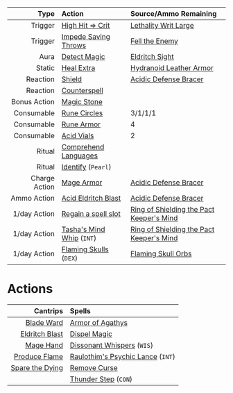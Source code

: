 |         Type|Action|Source/Ammo Remaining|
|           -:|:-|:-|
|      Trigger|[High Hit => Crit](https://github.com/juanburdick/Clarence-Curse-DND/blob/main/SPELLS_AND_BOONS.md#boons)|[Lethality Writ Large](https://github.com/juanburdick/Clarence-Curse-DND/blob/main/SPELLS_AND_BOONS.md#boons)|
|      Trigger|[Impede Saving Throws](https://github.com/juanburdick/Clarence-Curse-DND/blob/main/SPELLS_AND_BOONS.md#boons)|[Fell the Enemy](https://github.com/juanburdick/Clarence-Curse-DND/blob/main/SPELLS_AND_BOONS.md#boons)|
|         Aura|[Detect Magic](http://dnd5e.wikidot.com/spell:detect-magic)|[Eldritch Sight](http://dnd5e.wikidot.com/warlock:eldritch-invocations)|
|       Static|[Heal Extra](https://github.com/juanburdick/Clarence-Curse-DND/blob/main/ITEMS.md#hydranoid-leather-armor)|[Hydranoid Leather Armor](https://github.com/juanburdick/Clarence-Curse-DND/blob/main/ITEMS.md#hydranoid-leather-armor)|
|     Reaction|[Shield](https://dnd5e.wikidot.com/spell:shield)|[Acidic Defense Bracer](https://github.com/juanburdick/Clarence-Curse-DND/blob/main/ITEMS.md#acidic-defense-bracer)|
|     Reaction|[Counterspell](http://dnd5e.wikidot.com/spell:counterspell)|
| Bonus Action|[Magic Stone](http://dnd5e.wikidot.com/spell:magic-stone)|
|   Consumable|[Rune Circles](https://github.com/juanburdick/Clarence-Curse-DND/blob/main/ITEMS.md#magic-circle-runes)| 3/1/1/1 |
|   Consumable|[Rune Armor](https://github.com/juanburdick/Clarence-Curse-DND/blob/main/ITEMS.md#armor-of-agathys-runes)| 4 |
|   Consumable|[Acid Vials](https://github.com/juanburdick/Clarence-Curse-DND/blob/main/ITEMS.md#acid-vials)| 2 |
|       Ritual|[Comprehend Languages](http://dnd5e.wikidot.com/spell:comprehend-languages)|
|       Ritual|[Identify](http://dnd5e.wikidot.com/spell:identify) (`Pearl`)|
|Charge Action|[Mage Armor](https://dnd5e.wikidot.com/spell:mage-armor)|[Acidic Defense Bracer](https://github.com/juanburdick/Clarence-Curse-DND/blob/main/ITEMS.md#acidic-defense-bracer)|
|  Ammo Action|[Acid Eldritch Blast](https://github.com/juanburdick/Clarence-Curse-DND/blob/main/ITEMS.md#acidic-defense-bracer)|[Acidic Defense Bracer](https://github.com/juanburdick/Clarence-Curse-DND/blob/main/ITEMS.md#acidic-defense-bracer)|
| 1/day Action|[Regain a spell slot](https://github.com/juanburdick/Clarence-Curse-DND/blob/main/ITEMS.md#ring-of-shielding-the-pact-keepers-mind)|[Ring of Shielding the Pact Keeper's Mind](https://github.com/juanburdick/Clarence-Curse-DND/blob/main/ITEMS.md#ring-of-shielding-the-pact-keepers-mind)|
| 1/day Action|[Tasha's Mind Whip](http://dnd5e.wikidot.com/spell:tashas-mind-whip) (`INT`)|[Ring of Shielding the Pact Keeper's Mind](https://github.com/juanburdick/Clarence-Curse-DND/blob/main/ITEMS.md#ring-of-shielding-the-pact-keepers-mind)|
| 1/day Action|[Flaming Skulls](http://dnd5e.wikidot.com/spell:flaming-sphere) (`DEX`)|[Flaming Skull Orbs](https://github.com/juanburdick/Clarence-Curse-DND/blob/main/ITEMS.md#flaming-skull-orbs)|

# Actions

| Cantrips                                                        | Spells |
|     -:                                                          | :-     |
|[Blade Ward](http://dnd5e.wikidot.com/spell:blade-ward)          |[Armor of Agathys](http://dnd5e.wikidot.com/spell:armor-of-agathys)|
|[Eldritch Blast](http://dnd5e.wikidot.com/spell:eldritch-blast)  |[Dispel Magic](http://dnd5e.wikidot.com/spell:dispel-magic)|
|[Mage Hand](http://dnd5e.wikidot.com/spell:mage-hand)            |[Dissonant Whispers](http://dnd5e.wikidot.com/spell:dissonant-whispers) (`WIS`)|
|[Produce Flame](http://dnd5e.wikidot.com/spell:produce-flame)    |[Raulothim's Psychic Lance](http://dnd5e.wikidot.com/spell:raulothims-psychic-lance) (`INT`)|
|[Spare the Dying](http://dnd5e.wikidot.com/spell:spare-the-dying)|[Remove Curse](http://dnd5e.wikidot.com/spell:remove-curse)|
|                                                                 |[Thunder Step](http://dnd5e.wikidot.com/spell:thunder-step) (`CON`)|

